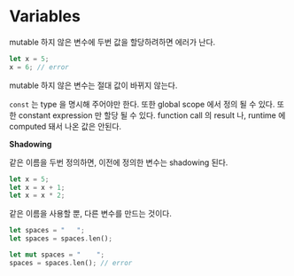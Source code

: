 # Variables

mutable 하지 않은 변수에 두번 값을 할당하려하면 에러가 난다.

```rust
let x = 5;
x = 6; // error
```

mutable 하지 않은 변수는 절대 값이 바뀌지 않는다.

`const` 는 type 을 명시해 주어야만 한다. 또한 global scope 에서 정의 될 수 있다.
또한 constant expression 만 할당 될 수 있다. function call 의 result 나, 
runtime 에 computed 돼서 나온 값은 안된다.

**Shadowing**

같은 이름을 두번 정의하면, 이전에 정의한 변수는 shadowing 된다.

```rust
let x = 5;
let x = x + 1;
let x = x * 2;
```

같은 이름을 사용할 뿐, 다른 변수를 만드는 것이다.

```rust 
let spaces = "   ";
let spaces = spaces.len();

let mut spaces = "    ";
spaces = spaces.len(); // error
```
